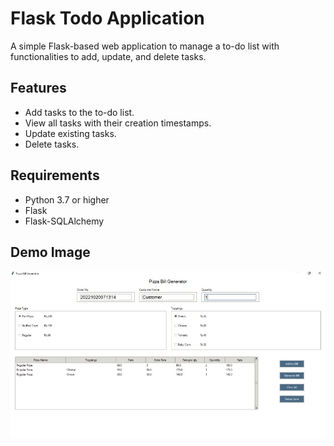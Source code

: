 # Flask Todo Application

A simple Flask-based web application to manage a to-do list with functionalities to add, update, and delete tasks.

## Features
- Add tasks to the to-do list.
- View all tasks with their creation timestamps.
- Update existing tasks.
- Delete tasks.

## Requirements
- Python 3.7 or higher
- Flask
- Flask-SQLAlchemy

## Demo Image

![Flask Todo App](https://github.com/bathrivijay05/simple-pizza-billing-using-tkinter/blob/main/screenshot.jpg?raw=true)